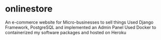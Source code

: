 # onlinestore
An e-commerce website for Micro-businesses to sell things
Used Django Framework, PostgreSQL and implemented an Admin Panel 
Used Docker to containerized my software packages and hosted on Heroku
